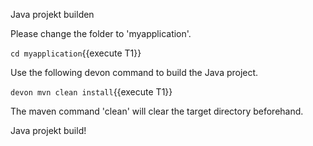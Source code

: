 Java projekt builden


Please change the folder to &#39;myapplication&#39;.

`cd myapplication`{{execute T1}}
 
Use the following devon command to build the Java project.

`devon mvn clean install`{{execute T1}}

The maven command 'clean' will clear the target directory beforehand. 



Java projekt build!
